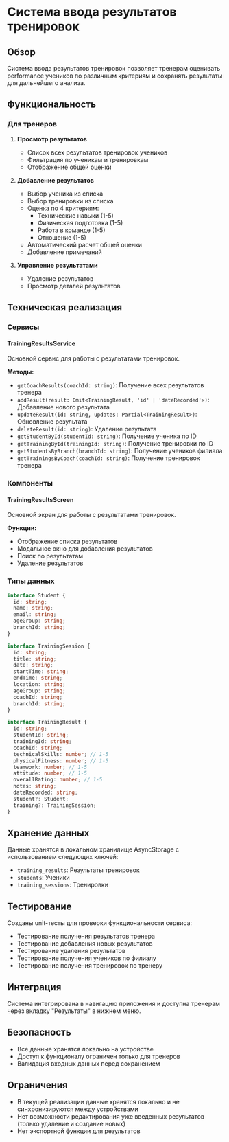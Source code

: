 # Система ввода результатов тренировок

## Обзор

Система ввода результатов тренировок позволяет тренерам оценивать performance учеников по различным критериям и сохранять результаты для дальнейшего анализа.

## Функциональность

### Для тренеров

1. **Просмотр результатов**
   - Список всех результатов тренировок учеников
   - Фильтрация по ученикам и тренировкам
   - Отображение общей оценки

2. **Добавление результатов**
   - Выбор ученика из списка
   - Выбор тренировки из списка
   - Оценка по 4 критериям:
     - Технические навыки (1-5)
     - Физическая подготовка (1-5)
     - Работа в команде (1-5)
     - Отношение (1-5)
   - Автоматический расчет общей оценки
   - Добавление примечаний

3. **Управление результатами**
   - Удаление результатов
   - Просмотр деталей результатов

## Техническая реализация

### Сервисы

#### TrainingResultsService

Основной сервис для работы с результатами тренировок.

**Методы:**

- `getCoachResults(coachId: string)`: Получение всех результатов тренера
- `addResult(result: Omit<TrainingResult, 'id' | 'dateRecorded'>)`: Добавление нового результата
- `updateResult(id: string, updates: Partial<TrainingResult>)`: Обновление результата
- `deleteResult(id: string)`: Удаление результата
- `getStudentById(studentId: string)`: Получение ученика по ID
- `getTrainingById(trainingId: string)`: Получение тренировки по ID
- `getStudentsByBranch(branchId: string)`: Получение учеников филиала
- `getTrainingsByCoach(coachId: string)`: Получение тренировок тренера

### Компоненты

#### TrainingResultsScreen

Основной экран для работы с результатами тренировок.

**Функции:**

- Отображение списка результатов
- Модальное окно для добавления результатов
- Поиск по результатам
- Удаление результатов

### Типы данных

```typescript
interface Student {
  id: string;
  name: string;
  email: string;
  ageGroup: string;
  branchId: string;
}

interface TrainingSession {
  id: string;
  title: string;
  date: string;
  startTime: string;
  endTime: string;
  location: string;
  ageGroup: string;
  coachId: string;
  branchId: string;
}

interface TrainingResult {
  id: string;
  studentId: string;
  trainingId: string;
  coachId: string;
  technicalSkills: number; // 1-5
  physicalFitness: number; // 1-5
  teamwork: number; // 1-5
  attitude: number; // 1-5
  overallRating: number; // 1-5
  notes: string;
  dateRecorded: string;
  student?: Student;
  training?: TrainingSession;
}
```

## Хранение данных

Данные хранятся в локальном хранилище AsyncStorage с использованием следующих ключей:

- `training_results`: Результаты тренировок
- `students`: Ученики
- `training_sessions`: Тренировки

## Тестирование

Созданы unit-тесты для проверки функциональности сервиса:

- Тестирование получения результатов тренера
- Тестирование добавления новых результатов
- Тестирование удаления результатов
- Тестирование получения учеников по филиалу
- Тестирование получения тренировок по тренеру

## Интеграция

Система интегрирована в навигацию приложения и доступна тренерам через вкладку "Результаты" в нижнем меню.

## Безопасность

- Все данные хранятся локально на устройстве
- Доступ к функционалу ограничен только для тренеров
- Валидация входных данных перед сохранением

## Ограничения

- В текущей реализации данные хранятся локально и не синхронизируются между устройствами
- Нет возможности редактирования уже введенных результатов (только удаление и создание новых)
- Нет экспортной функции для результатов
